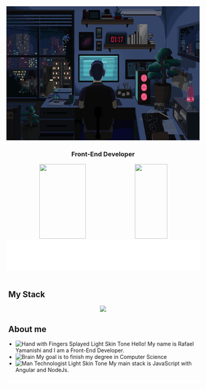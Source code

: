 <div align="center">

  <img height="350em" src="./.github/assets/banner.gif"/>
  
</div>

<h3 align="center">
  Front-End Developer
</h3>

<div align="center">  
  
  <img width="49%" height="195px" src="https://github-readme-stats.vercel.app/api?username=Rafaelyama&show_icons=true&count_private=true&title_color=80F7D4&icon_color=9d00ff&text_color=c9d1d9&bg_color=0d1117&border_color=fff0" /> 
  
  <img width="41%" height="195px" src="https://github-readme-stats.vercel.app/api/top-langs/?username=Rafaelyama&layout=compact&title_color=80F7D4&text_color=fff&bg_color=0d1117&border_color=fff0" />
  
</div>

<img src="./.github/assets/lineBar.png" width="100%" height="80px"/>

<div><br />

## &nbsp;My Stack

<div align="center">

<img src="https://skillicons.dev/icons?i=vscode,html,css,js,angular,nodejs,git,github&theme=dark" />

</div>

<div>
  
## &nbsp;About me

- <img src="https://raw.githubusercontent.com/Tarikul-Islam-Anik/Animated-Fluent-Emojis/master/Emojis/Hand%20gestures/Hand%20with%20Fingers%20Splayed%20Light%20Skin%20Tone.png" alt="Hand with Fingers Splayed Light Skin Tone" width="25" height="25" /> Hello! My name is Rafael Yamanishi and I am a Front-End Developer. <br />
- <img src="https://raw.githubusercontent.com/Tarikul-Islam-Anik/Animated-Fluent-Emojis/master/Emojis/Hand%20gestures/Brain.png" alt="Brain" width="25" height="25" /> My goal is to finish my degree in Computer Science<br />
- <img src="https://raw.githubusercontent.com/Tarikul-Islam-Anik/Animated-Fluent-Emojis/master/Emojis/People%20with%20professions/Man%20Technologist%20Light%20Skin%20Tone.png" alt="Man Technologist Light Skin Tone" width="25" height="25" /> My main stack is JavaScript with Angular and NodeJs.<br />

<img src="./.github/assets/lineBar.png" width="100%" height="8px"/>

</div>
